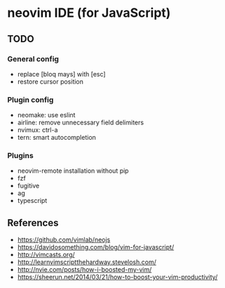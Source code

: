 neovim IDE (for JavaScript)
===========================

TODO
----

### General config

  * replace [bloq mays] with [esc]
  * restore cursor position

### Plugin config

  * neomake: use eslint
  * airline: remove unnecessary field delimiters
  * nvimux: ctrl-a
  * tern: smart autocompletion

### Plugins

  * neovim-remote installation without pip
  * fzf
  * fugitive
  * ag
  * typescript

References
----------

  * <https://github.com/vimlab/neojs>
  * <https://davidosomething.com/blog/vim-for-javascript/>
  * <http://vimcasts.org/>
  * <http://learnvimscriptthehardway.stevelosh.com/>
  * <http://nvie.com/posts/how-i-boosted-my-vim/>
  * <https://sheerun.net/2014/03/21/how-to-boost-your-vim-productivity/>
